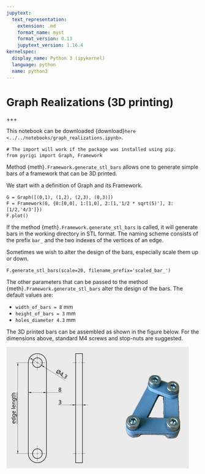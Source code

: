 ```yaml
---
jupytext:
  text_representation:
    extension: .md
    format_name: myst
    format_version: 0.13
    jupytext_version: 1.16.4
kernelspec:
  display_name: Python 3 (ipykernel)
  language: python
  name: python3
---
```


# Graph Realizations (3D printing)

+++

This notebook can be downloaded {download}`here <../../notebooks/graph_realizations.ipynb>`.

```{code-cell} ipython3
# The import will work if the package was installed using pip.
from pyrigi import Graph, Framework
```

Method {meth}`.Framework.generate_stl_bars` allows one to generate simple bars of a framework that can be 3D printed.

We start with a definition of Graph and its Framework.


```{code-cell} ipython3
G = Graph([(0,1), (1,2), (2,3), (0,3)])
F = Framework(G, {0:[0,0], 1:[1,0], 2:[1,'1/2 * sqrt(5)'], 3:[1/2,'4/3']})
F.plot()
```

If the method {meth}`.Framework.generate_stl_bars` is called, it will generate bars 
in the working directory in STL format. The naming scheme consists of the prefix `bar_` and the two indexes
of the vertices of an edge. 

Sometimes we wish to alter the design of the bars, especially scale them up or down.

```{code-cell} ipython3
F.generate_stl_bars(scale=20, filename_prefix='scaled_bar_')
```

The other parameters that can be passed to the method {meth}`.Framework.generate_stl_bars` alter
the design of the bars. The default values are:

- `width_of_bars = 8` mm
- `height_of_bars = 3` mm 
- `holes_diameter 4.3` mm

The 3D printed bars can be assembled as shown in the figure below. For the dimensions above,
standard M4 screws and stop-nuts are suggested.

![Assembled Framework](images/framework_3d_printed.png)




